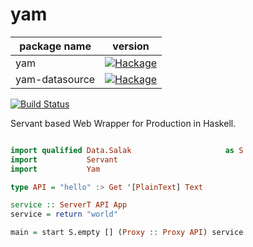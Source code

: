 # yam

| package name | version |
|-|-|
| yam |[![Hackage](https://img.shields.io/badge/hackage-v0.5.7-orange.svg)](https://hackage.haskell.org/package/yam)|
| yam-datasource |[![Hackage](https://img.shields.io/badge/hackage-v0.5.7-orange.svg)](https://hackage.haskell.org/package/yam-datasource)|

[![Build Status](https://travis-ci.org/leptonyu/yam.svg?branch=master)](https://travis-ci.org/leptonyu/yam)

Servant based Web Wrapper for Production in Haskell.


```Haskell

import qualified Data.Salak                     as S
import           Servant
import           Yam

type API = "hello" :> Get '[PlainText] Text

service :: ServerT API App
service = return "world"

main = start S.empty [] (Proxy :: Proxy API) service


```
